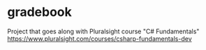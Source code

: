 # gradebook

Project that goes along with Pluralsight course "C# Fundamentals" 
https://www.pluralsight.com/courses/csharp-fundamentals-dev
